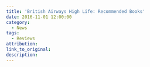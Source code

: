 ```yaml
---
title: 'British Airways High Life: Recommended Books'
date: 2016-11-01 12:00:00
category:
  - News
tags:
  - Reviews
attribution:
link_to_original:
description:
---
```

